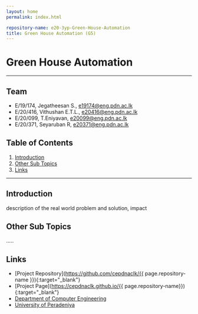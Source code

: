 ```yaml
---
layout: home
permalink: index.html

repository-name: e20-3yp-Green-House-Automation
title: Green House Automation (G5)
---
```


[comment]: # "This is the standard layout for the project, but you can clean this and use your own template"

# Green House Automation

---

<!-- 
This is a sample image, to show how to add images to your page. To learn more options, please refer [this](https://projects.ce.pdn.ac.lk/docs/faq/how-to-add-an-image/)

![Sample Image](./images/sample.png)
 -->

## Team
-  E/19/174, Jegatheesan S., [e19174@eng.pdn.ac.lk](mailto:name@email.com)
-  E/20/416, Vithushan E.T.L., [e20416@eng.pdn.ac.lk](mailto:name@email.com)
-  E/20/099, T.Eniyavan, [e20099@eng.pdn.ac.lk](mailto:name@email.com)
-  E/20/371, Seyaruban R, [e20371@eng.pdn.ac.lk](mailto:name@email.com)

## Table of Contents
1. [Introduction](#introduction)
2. [Other Sub Topics](#other-sub-topics)
3. [Links](#links)

---

## Introduction

 description of the real world problem and solution, impact

## Other Sub Topics

.....

## Links

- [Project Repository](https://github.com/cepdnaclk/{{ page.repository-name }}){:target="_blank"}
- [Project Page](https://cepdnaclk.github.io/{{ page.repository-name}}){:target="_blank"}
- [Department of Computer Engineering](http://www.ce.pdn.ac.lk/)
- [University of Peradeniya](https://eng.pdn.ac.lk/)


[//]: # (Please refer this to learn more about Markdown syntax)
[//]: # (https://github.com/adam-p/markdown-here/wiki/Markdown-Cheatsheet)
